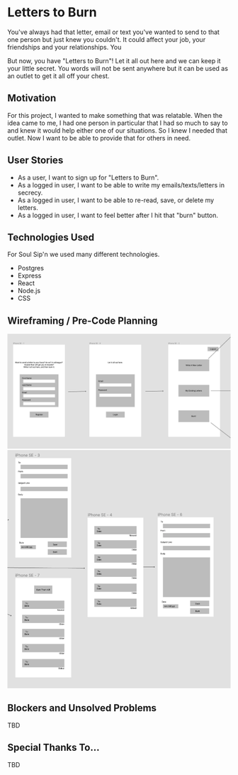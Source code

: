 # Letters to Burn

You've always had that letter, email or text you've wanted to send to that one person but just knew you couldn't. It could affect your job, your friendships and your relationships. You

But now, you have "Letters to Burn"! Let it all out here and we can keep it your little secret. You words will not be sent anywhere but it can be used as an outlet to get it all off your chest.

## Motivation

For this project, I wanted to make something that was relatable. When the idea came to me, I had one person in particular that I had so much to say to and knew it would help either one of our situations. So I knew I needed that outlet. Now I want to be able to provide that for others in need.

## User Stories

- As a user, I want to sign up for "Letters to Burn".
- As a logged in user, I want to be able to write my emails/texts/letters in secrecy.
- As a logged in user, I want to be able to re-read, save, or delete my letters.
- As a logged in user, I want to feel better after I hit that "burn" button.

## Technologies Used

For Soul Sip'n we used many different technologies.

- Postgres
- Express
- React
- Node.js
- CSS

## Wireframing / Pre-Code Planning

![SPNWireframe](public/images/shot-1.png)
![SPNWireframe](public/images/shot-2.png)

## Blockers and Unsolved Problems

TBD

## Special Thanks To...

TBD
